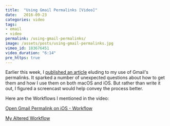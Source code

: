 ```yaml
---
title:  "Using Gmail Permalinks [Video]"
date:   2016-09-23
categories: video
tags:
- email
- video
permalink: /using-gmail-permalinks/
image: /assets/posts/using-gmail-permalinks.jpg
vimeo_id: 183676451
video_duration: "6:14"
pre_https: true
---
```

Earlier this week, I [published an article](http://joebuhlig.com/forget-third-party-email-apps/) eluding to my use of Gmail's permalinks. It sparked a number of unexpected questions about how to get them and how I use them on both macOS and iOS. But rather than write it out, I figured a screencast would help convey the process better.
<!--more-->

Here are the Workflows I mentioned in the video:

[Open Gmail Permalink on iOS - Workflow](https://workflow.is/workflows/171d34ef202843ec9882f1cb9fcb6858)

[My Altered Workflow](https://workflow.is/workflows/3295578bd1564f388ff52d5ca1835418)
